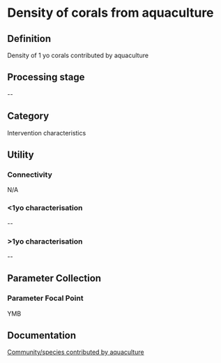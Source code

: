 # Density of corals from aquaculture
<!-- 
{: .no_toc .text-delta }
* TOC
{:toc} -->

## Definition

Density of 1 yo corals contributed by aquaculture

## Processing stage

--

## Category

Intervention characteristics

## Utility 
### Connectivity

N/A

### <1yo characterisation

--

### >1yo characterisation

--

## Parameter Collection
### Parameter Focal Point

YMB

## Documentation

[Community/species contributed by aquaculture](https://aimsgovau.sharepoint.com/:w:/r/sites/RRAPMDS/_layouts/15/Doc.aspx?sourcedoc=%7B29094931-0C78-4E5E-A569-DE704A93116B%7D&file=Parameter_cultured_corals_NEW.docx)